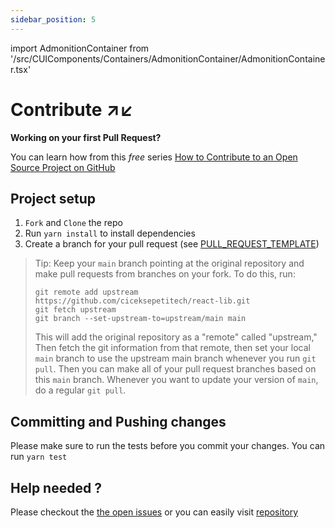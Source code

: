 ```yaml
---
sidebar_position: 5
---
```


import AdmonitionContainer from '/src/CUIComponents/Containers/AdmonitionContainer/AdmonitionContainer.tsx'

# Contribute ↗↙

<AdmonitionContainer type='tip'>

**Working on your first Pull Request?**

You can learn how from this _free_ series
[How to Contribute to an Open Source Project on GitHub](https://egghead.io/courses/how-to-contribute-to-an-open-source-project-on-github)

</AdmonitionContainer>

## Project setup

1.  `Fork` and `Clone` the repo
2.  Run `yarn install` to install dependencies
3.  Create a branch for your pull request (see
    [PULL_REQUEST_TEMPLATE](https://github.com/ciceksepetitech/cactus-ui/blob/develop/.github/PULL_REQUEST_TEMPLATE.md))

> Tip: Keep your `main` branch pointing at the original repository and make pull
> requests from branches on your fork. To do this, run:
>
> ```
> git remote add upstream https://github.com/ciceksepetitech/react-lib.git
> git fetch upstream
> git branch --set-upstream-to=upstream/main main
> ```
>
> This will add the original repository as a "remote" called "upstream," Then
> fetch the git information from that remote, then set your local `main` branch
> to use the upstream main branch whenever you run `git pull`. Then you can make
> all of your pull request branches based on this `main` branch. Whenever you
> want to update your version of `main`, do a regular `git pull`.

## Committing and Pushing changes

Please make sure to run the tests before you commit your changes. You can run
`yarn test`

## Help needed ?

Please checkout the [the open issues][issues] or you can easily visit [repository][repo]

[issues]: https://github.com/ciceksepetitech/react-lib/issues
[repo]: https://github.com/ciceksepetitech/cactus-ui
